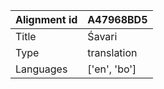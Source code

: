 |Alignment id | A47968BD5
| --- | --- 
|Title | Śavari 
|Type | translation
|Languages | ['en', 'bo']